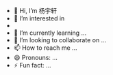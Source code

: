 - 👋 Hi, I’m 杨宇轩
- 👀 I’m interested in
- 
- 🌱 I’m currently learning ...
- 💞️ I’m looking to collaborate on ...
- 📫 How to reach me ...
- 😄 Pronouns: ...
- ⚡ Fun fact: ...

<!---
Rui0901-yyx/Rui0901-yyx is a ✨ special ✨ repository because its `README.md` (this file) appears on your GitHub profile.
You can click the Preview link to take a look at your changes.
--->
